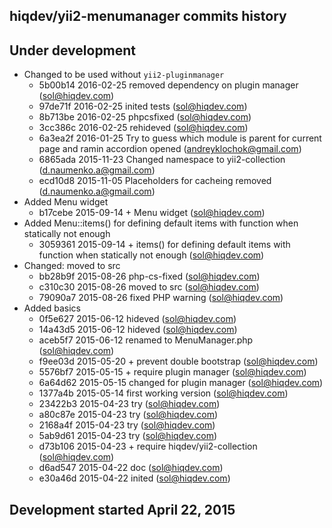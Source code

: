 hiqdev/yii2-menumanager commits history
---------------------------------------

## Under development

- Changed to be used without `yii2-pluginmanager`
    - 5b00b14 2016-02-25 removed dependency on plugin manager (sol@hiqdev.com)
    - 97de71f 2016-02-25 inited tests (sol@hiqdev.com)
    - 8b713be 2016-02-25 phpcsfixed (sol@hiqdev.com)
    - 3cc386c 2016-02-25 rehideved (sol@hiqdev.com)
    - 6a3ea2f 2016-01-25 Try to guess which module is parent for current page and ramin accordion opened (andreyklochok@gmail.com)
    - 6865ada 2015-11-23 Changed namespace to yii2-collection (d.naumenko.a@gmail.com)
    - ecd10d8 2015-11-05 Placeholders for cacheing removed (d.naumenko.a@gmail.com)
- Added Menu widget
    - b17cebe 2015-09-14 + Menu widget (sol@hiqdev.com)
- Added Menu::items() for defining default items with function when statically not enough
    - 3059361 2015-09-14 + items() for defining default items with function when statically not enough (sol@hiqdev.com)
- Changed: moved to src
    - bb28b9f 2015-08-26 php-cs-fixed (sol@hiqdev.com)
    - c310c30 2015-08-26 moved to src (sol@hiqdev.com)
    - 79090a7 2015-08-26 fixed PHP warning (sol@hiqdev.com)
- Added basics
    - 0f5e627 2015-06-12 hideved (sol@hiqdev.com)
    - 14a43d5 2015-06-12 hideved (sol@hiqdev.com)
    - aceb5f7 2015-06-12 renamed to MenuManager.php (sol@hiqdev.com)
    - f9ee03d 2015-05-20 + prevent double bootstrap (sol@hiqdev.com)
    - 5576bf7 2015-05-15 + require plugin manager (sol@hiqdev.com)
    - 6a64d62 2015-05-15 changed for plugin manager (sol@hiqdev.com)
    - 1377a4b 2015-05-14 first working version (sol@hiqdev.com)
    - 23422b3 2015-04-23 try (sol@hiqdev.com)
    - a80c87e 2015-04-23 try (sol@hiqdev.com)
    - 2168a4f 2015-04-23 try (sol@hiqdev.com)
    - 5ab9d61 2015-04-23 try (sol@hiqdev.com)
    - d73b106 2015-04-23 + require hiqdev/yii2-collection (sol@hiqdev.com)
    - d6ad547 2015-04-22 doc (sol@hiqdev.com)
    - e30a46d 2015-04-22 inited (sol@hiqdev.com)

## Development started April 22, 2015

